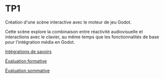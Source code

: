 # TP1

Création d'une scène interactive avec le moteur de jeu Godot. 

Cette scène explore la combinaison entre réactivité audiovisuelle et interactions avec le clavier, au même temps que les fonctionnalités de base pour l'intégration média en Godot.



[Intégrations de savoirs](../../03-savoirs/01/README.md ':include' )

[Évaluation formative](../../04-evaluations/formatives/01/)

[Évaluation sommative](../../04-evaluations/sommatives/01/)
